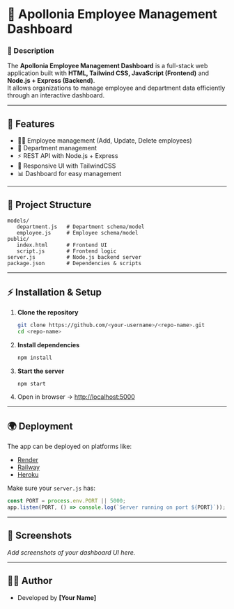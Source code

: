 # 📌 Apollonia Employee Management Dashboard  

### 📝 Description  
The **Apollonia Employee Management Dashboard** is a full-stack web application built with **HTML, Tailwind CSS, JavaScript (Frontend)** and **Node.js + Express (Backend)**.  
It allows organizations to manage employee and department data efficiently through an interactive dashboard.  

---

## 🚀 Features  
- 👨‍💼 Employee management (Add, Update, Delete employees)  
- 🏢 Department management  
- ⚡ REST API with Node.js + Express  
- 🎨 Responsive UI with TailwindCSS  
- 📊 Dashboard for easy management  

---

## 📂 Project Structure  
```
models/
   department.js   # Department schema/model
   employee.js     # Employee schema/model
public/
   index.html      # Frontend UI
   script.js       # Frontend logic
server.js          # Node.js backend server
package.json       # Dependencies & scripts
```

---

## ⚡ Installation & Setup  

1. **Clone the repository**  
   ```bash
   git clone https://github.com/<your-username>/<repo-name>.git
   cd <repo-name>
   ```

2. **Install dependencies**  
   ```bash
   npm install
   ```

3. **Start the server**  
   ```bash
   npm start
   ```

4. Open in browser → [http://localhost:5000](http://localhost:5000)  

---

## 🌍 Deployment  
The app can be deployed on platforms like:  
- [Render](https://render.com)  
- [Railway](https://railway.app)  
- [Heroku](https://heroku.com)  

Make sure your `server.js` has:  
```js
const PORT = process.env.PORT || 5000;
app.listen(PORT, () => console.log(`Server running on port ${PORT}`));
```

---

## 📸 Screenshots  
_Add screenshots of your dashboard UI here._  

---

## 👩‍💻 Author  
- Developed by **[Your Name]**  
